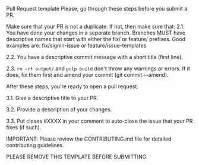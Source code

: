 
Pull Request template
Please, go through these steps before you submit a PR.

Make sure that your PR is not a duplicate.
If not, then make sure that:
2.1. You have done your changes in a separate branch. Branches MUST have descriptive names that start with either the fix/ or feature/ prefixes. Good examples are: fix/signin-issue or feature/issue-templates.

2.2. You have a descriptive commit message with a short title (first line).

2.3. `rm -rf output/` and `pulp build` don't throw any warnings or errors. If it does, fix them first and amend your commit (git commit --amend).

After these steps, you're ready to open a pull request.

3.1. Give a descriptive title to your PR.

3.2. Provide a description of your changes.

3.3. Put closes #XXXX in your comment to auto-close the issue that your PR fixes (if such).

IMPORTANT: Please review the CONTRIBUTING.md file for detailed contributing guidelines.

PLEASE REMOVE THIS TEMPLATE BEFORE SUBMITTING
